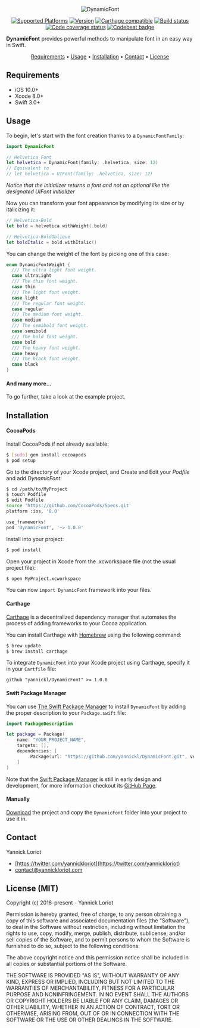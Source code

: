 <p align="center">
  <img src="http://yannickloriot.com/resources/dynamicfont-header.png" alt="DynamicFont">
</p>

<p align="center">
  <a href="http://cocoadocs.org/docsets/DynamicFont/"><img alt="Supported Platforms" src="https://cocoapod-badges.herokuapp.com/p/DynamicFont/badge.svg"/></a>
  <a href="http://cocoadocs.org/docsets/DynamicFont/"><img alt="Version" src="https://cocoapod-badges.herokuapp.com/v/DynamicFont/badge.svg"/></a>
  <a href="https://github.com/Carthage/Carthage"><img alt="Carthage compatible" src="https://img.shields.io/badge/Carthage-compatible-4BC51D.svg?style=flat"/></a>
  <a href="https://travis-ci.org/yannickl/DynamicFont"><img alt="Build status" src="https://travis-ci.org/yannickl/DynamicFont.svg?branch=master"/></a>
  <a href="http://codecov.io/github/yannickl/DynamicFont"><img alt="Code coverage status" src="http://codecov.io/github/yannickl/DynamicFont/coverage.svg?branch=master"/></a>
  <a href="https://codebeat.co/projects/github-com-yannickl-dynamicfont"><img alt="Codebeat badge" src="https://codebeat.co/badges/54d768e5-9e35-4c8a-9893-bcf519756215" /></a>
</p>

**DynamicFont** provides powerful methods to manipulate font in an easy way in Swift.

<p align="center">
    <a href="#requirements">Requirements</a> • <a href="#usage">Usage</a> • <a href="#installation">Installation</a> • <a href="#contact">Contact</a> • <a href="#license-mit">License</a>
</p>

## Requirements

- iOS 10.0+
- Xcode 8.0+
- Swift 3.0+

## Usage

To begin, let's start with the font creation thanks to a `DynamicFontFamily`:

```swift
import DynamicFont

// Helvetica Font
let helvetica = DynamicFont(family: .helvetica, size: 12)
// Equivalent to
// let helvetica = UIFont(family: .helvetica, size: 12)
```
*Notice that the initializer returns a font and not an optional like the designated UIFont initializer*

Now you can transform your font appearance by modifying its size or by italicizing it:

```swift
// Helvetica-Bold
let bold = helvetica.withWeight(.bold)

// Helvetica-BoldOblique
let boldItalic = bold.withItalic()
```

You can change the weight of the font by picking one of this case:

```swift
enum DynamicFontWeight {
  /// The ultra light font weight.
  case ultraLight
  /// The thin font weight.
  case thin
  /// The light font weight.
  case light
  /// The regular font weight.
  case regular
  /// The medium font weight.
  case medium
  /// The semibold font weight.
  case semibold
  /// The bold font weight.
  case bold
  /// The heavy font weight.
  case heavy
  /// The black font weight.
  case black
}
```

#### And many more...

To go further, take a look at the example project.

## Installation

#### CocoaPods

Install CocoaPods if not already available:

``` bash
$ [sudo] gem install cocoapods
$ pod setup
```
Go to the directory of your Xcode project, and Create and Edit your *Podfile* and add _DynamicFont_:

``` bash
$ cd /path/to/MyProject
$ touch Podfile
$ edit Podfile
source 'https://github.com/CocoaPods/Specs.git'
platform :ios, '8.0'

use_frameworks!
pod 'DynamicFont', '~> 1.0.0'
```

Install into your project:

``` bash
$ pod install
```

Open your project in Xcode from the .xcworkspace file (not the usual project file):

``` bash
$ open MyProject.xcworkspace
```

You can now `import DynamicFont` framework into your files.

#### Carthage

[Carthage](https://github.com/Carthage/Carthage) is a decentralized dependency manager that automates the process of adding frameworks to your Cocoa application.

You can install Carthage with [Homebrew](http://brew.sh/) using the following command:

```bash
$ brew update
$ brew install carthage
```

To integrate `DynamicFont` into your Xcode project using Carthage, specify it in your `Cartfile` file:

```ogdl
github "yannickl/DynamicFont" >= 1.0.0
```

#### Swift Package Manager
You can use [The Swift Package Manager](https://swift.org/package-manager) to install `DynamicFont` by adding the proper description to your `Package.swift` file:
```swift
import PackageDescription

let package = Package(
    name: "YOUR_PROJECT_NAME",
    targets: [],
    dependencies: [
        .Package(url: "https://github.com/yannickl/DynamicFont.git", versions: "1.0.0" ..< Version.max)
    ]
)
```

Note that the [Swift Package Manager](https://swift.org/package-manager) is still in early design and development, for more information checkout its [GitHub Page](https://github.com/apple/swift-package-manager).

#### Manually

[Download](https://github.com/YannickL/DynamicFont/archive/master.zip) the project and copy the `DynamicFont` folder into your project to use it in.

## Contact

Yannick Loriot
 - [https://twitter.com/yannickloriot](https://twitter.com/yannickloriot)
 - [contact@yannickloriot.com](mailto:contact@yannickloriot.com)


## License (MIT)

Copyright (c) 2016-present - Yannick Loriot

Permission is hereby granted, free of charge, to any person obtaining a copy
of this software and associated documentation files (the "Software"), to deal
in the Software without restriction, including without limitation the rights
to use, copy, modify, merge, publish, distribute, sublicense, and/or sell
copies of the Software, and to permit persons to whom the Software is
furnished to do so, subject to the following conditions:

The above copyright notice and this permission notice shall be included in
all copies or substantial portions of the Software.

THE SOFTWARE IS PROVIDED "AS IS", WITHOUT WARRANTY OF ANY KIND, EXPRESS OR
IMPLIED, INCLUDING BUT NOT LIMITED TO THE WARRANTIES OF MERCHANTABILITY,
FITNESS FOR A PARTICULAR PURPOSE AND NONINFRINGEMENT. IN NO EVENT SHALL THE
AUTHORS OR COPYRIGHT HOLDERS BE LIABLE FOR ANY CLAIM, DAMAGES OR OTHER
LIABILITY, WHETHER IN AN ACTION OF CONTRACT, TORT OR OTHERWISE, ARISING FROM,
OUT OF OR IN CONNECTION WITH THE SOFTWARE OR THE USE OR OTHER DEALINGS IN
THE SOFTWARE.
